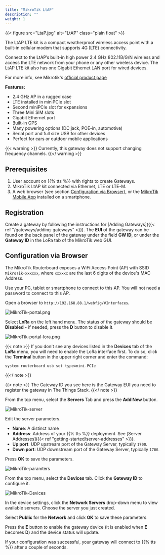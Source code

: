 ```yaml
---
title: "MikroTik LtAP"
description: ""
weight: 1
---
```


{{< figure src="LtaP.jpg" alt="LtAP" class="plain float" >}}

The LtAP LTE kit is a compact weatherproof wireless access point with a built-in cellular modem that supports 4G (LTE) connectivity.

Connect to the LtAP’s built-in high power 2.4 GHz 802.11B/G/N wireless and access the LTE network from your phone or any other wireless device. The LtAP LTE kit also has one Gigabit Ethernet LAN port for wired devices.

<!--more-->

For more info, see Mikrotik's [official product page](https://mikrotik.com/product/ltap_lte_kit)

**Features:**

* 2.4 GHz AP in a rugged case
* LTE installed in miniPCIe slot
* Second miniPCIe slot for expansions
* Three Mini SIM slots
* Gigabit Ethernet port
* Built-in GPS
* Many powering options (DC jack, POE-in, automotive)
* Serial port and full size USB for other devices
* Perfect for cars or outdoor mobile applications

{{< warning >}} Currently, this gateway does not support changing frequency channels. {{</ warning >}}

## Prerequisites

1. User account on {{% tts %}} with rights to create Gateways.
2. MikroTik LtAP kit connected via Ethernet, LTE or LTE-M.
3. A web browser (see section [Configuration via Browser](#configuration-via-browser)), or the [MikroTik Mobile App](https://mikrotik.com/mobile_app) installed on a smartphone.

## Registration

Create a gateway by following the instructions for [Adding Gateways]({{< ref "/gateways/adding-gateways" >}}). The **EUI** of the gateway can be found on the back panel of the gateway under the field **GW ID**, or under the **Gateway ID** in the LoRa tab of the MikroTik web GUI.

## Configuration via Browser

The MikroTik Routerboard exposes a WiFi Access Point (AP) with SSID `MikroTik-xxxxxx`, where `xxxxxx` are the last 6 digits of the device's MAC Address.

Use your PC, tablet or smartphone to connect to this AP. You will not need a password to connect to this AP.

Open a browser to `http://192.168.88.1/webfig/#Interfaces`.

![MikroTik-portal.png](portal.png)

Select **LoRa** on the left hand menu. The status of the gateway should be **Disabled** - if needed, press the **D** button to disable it.

![MikroTik-portal-lora.png](portal-lora.png)

{{< note >}}
If you don't see any devices listed in the **Devices** tab of the **LoRa** menu, you will need to enable the LoRa interface first. To do so, click the **Terminal** button in the upper right corner and enter the command:
```
system routerboard usb set type=mini-PCIe
```
{{</ note >}}

{{< note >}}
The Gateway ID you see here is the Gateway EUI you need to register the gateway in The Things Stack.
{{</ note >}}

From the top menu, select the **Servers** Tab and press the **Add New** button.

![MikroTik-server](servers.png)

Edit the server parameters.

- **Name**: A distinct name 
- **Address**: Address of your {{% tts %}} deployment. See [Server Addresses]({{< ref "getting-started/server-addresses" >}}).
- **Up port**: UDP upstream port of the Gateway Server, typically `1700`.
- **Down port**: UDP downstream port of the Gateway Server, typically `1700`.

Press **OK** to save the parameters.

![MikroTik-paramters](parameters.png)

From the top menu, select the **Devices** tab. Click the **Gateway ID** to configure it.

![MikroTik-Devices](portal-lora-disable.png)

In the device settings, click the **Network Servers** drop-down menu to view available servers. Choose the server you just created.

Select **Public** for the **Network** and click **OK** to save these parameters.

Press the **E** button to enable the gateway device (it is enabled when **E** becomes **D**) and the device status will update.

If your configuration was successful, your gateway will connect to {{% tts %}} after a couple of seconds.
